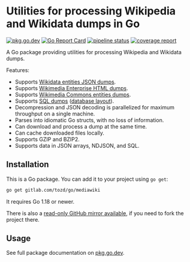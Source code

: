 # Utilities for processing Wikipedia and Wikidata dumps in Go

[![pkg.go.dev](https://pkg.go.dev/badge/gitlab.com/tozd/go/mediawiki)](https://pkg.go.dev/gitlab.com/tozd/go/mediawiki)
[![Go Report Card](https://goreportcard.com/badge/gitlab.com/tozd/go/mediawiki)](https://goreportcard.com/report/gitlab.com/tozd/go/mediawiki)
[![pipeline status](https://gitlab.com/tozd/go/mediawiki/badges/main/pipeline.svg?ignore_skipped=true)](https://gitlab.com/tozd/go/mediawiki/-/pipelines)
[![coverage report](https://gitlab.com/tozd/go/mediawiki/badges/main/coverage.svg)](https://gitlab.com/tozd/go/mediawiki/-/graphs/main/charts)

A Go package providing utilities for processing Wikipedia and Wikidata dumps.

Features:

- Supports [Wikidata entities JSON dumps](https://dumps.wikimedia.org/wikidatawiki/entities/).
- Supports [Wikimedia Enterprise HTML dumps](https://dumps.wikimedia.org/other/enterprise_html/).
- Supports [Wikimedia Commons entities dumps](https://dumps.wikimedia.org/commonswiki/entities/).
- Supports [SQL dumps](https://dumps.wikimedia.org/backup-index.html) ([database layout](https://www.mediawiki.org/wiki/Manual:Database_layout)).
- Decompression and JSON decoding is parallelized for maximum throughput on a single machine.
- Parses into idiomatic Go structs, with no loss of information.
- Can download and process a dump at the same time.
- Can cache downloaded files locally.
- Supports GZIP and BZIP2.
- Supports data in JSON arrays, NDJSON, and SQL.

## Installation

This is a Go package. You can add it to your project using `go get`:

```sh
go get gitlab.com/tozd/go/mediawiki
```

It requires Go 1.18 or newer.

There is also a [read-only GitHub mirror available](https://github.com/tozd/go-mediawiki),
if you need to fork the project there.

## Usage

See full package documentation on [pkg.go.dev](https://pkg.go.dev/gitlab.com/tozd/go/mediawiki#section-documentation).
